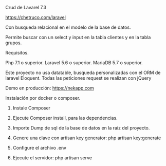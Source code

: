 Crud de Lavarel 7.3

https://chetruco.com/laravel

Con busqueda relacional en el modelo de la base de datos.

Permite buscar con un select y input en la tabla clientes y en la tabla grupos.

Requisitos.

Php 7.1 o superior.
Laravel 5.6 o superior.
MariaDB 5.7 o superior.


Este proyecto no usa datatable, busqueda personalizadas con el ORM de laravel Eloquent.
Todas las peticiones request se realizan con jQuery

Demo en producción:
https://nekapp.com

Instalación por docker o composer.

1. Instale Composer
2. Ejecute Composer install, para las dependencias.
3. Importe Dump de sql de la base de datos en la raiz del proyecto.
4. Genere una clave con artisan key generator: php artisan key:generate
5. Configure el archivo .env

6. Ejecute el servidor:
   php artisan serve



